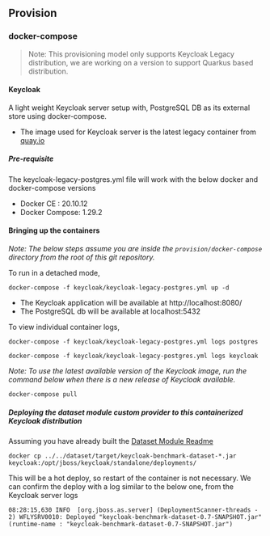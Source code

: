 ## Provision

### docker-compose 

>Note: This provisioning model only supports Keycloak Legacy distribution, we are working on a version to support Quarkus based distribution.

#### Keycloak
A light weight Keycloak server setup with, PostgreSQL DB as its external store using docker-compose.

 - The image used for Keycloak server is the latest legacy container from [quay.io](https://quay.io/repository/keycloak/keycloak?tab=tags&tag=legacy)
 
##### Pre-requisite
The keycloak-legacy-postgres.yml file will work with the below docker and docker-compose versions

- Docker CE : 20.10.12
- Docker Compose: 1.29.2

#### Bringing up the containers

_Note: The below steps assume you are inside the `provision/docker-compose` directory from the root of this git repository._

To run in a detached mode,

```shell
docker-compose -f keycloak/keycloak-legacy-postgres.yml up -d
```

- The Keycloak application will be available at http://localhost:8080/
- The PostgreSQL db will be available at localhost:5432

To view individual container logs,

```shell
docker-compose -f keycloak/keycloak-legacy-postgres.yml logs postgres
```

```shell
docker-compose -f keycloak/keycloak-legacy-postgres.yml logs keycloak
```

_Note: To use the latest available version of the Keycloak image, run the command below when there is a new release of Keycloak available._

```shell
docker-compose pull
```


##### Deploying the dataset module custom provider to this containerized Keycloak distribution

Assuming you have already built the [Dataset Module Readme](../README.md)

```shell
docker cp ../../dataset/target/keycloak-benchmark-dataset-*.jar keycloak:/opt/jboss/keycloak/standalone/deployments/
```

This will be a hot deploy, so restart of the container is not necessary.
We can confirm the deploy with a log similar to the below one, from the Keycloak server logs

```shell
08:28:15,630 INFO  [org.jboss.as.server] (DeploymentScanner-threads - 2) WFLYSRV0010: Deployed "keycloak-benchmark-dataset-0.7-SNAPSHOT.jar" (runtime-name : "keycloak-benchmark-dataset-0.7-SNAPSHOT.jar")
```